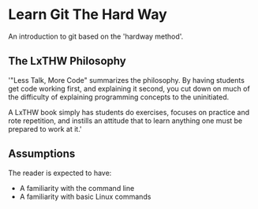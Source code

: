 # Learn Git The Hard Way

An introduction to git based on the 'hardway method'.

## The LxTHW Philosophy

'"Less Talk, More Code" summarizes the philosophy. By having students get code
working first, and explaining it second, you cut down on much of the difficulty
of explaining programming concepts to the uninitiated.

A LxTHW book simply has students do exercises, focuses on practice and rote
repetition, and instills an attitude that to learn anything one must be prepared
to work at it.'

## Assumptions

The reader is expected to have:

- A familiarity with the command line
- A familiarity with basic Linux commands
